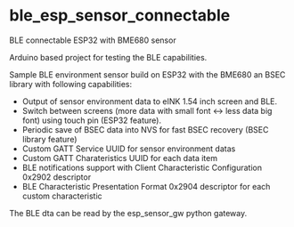 # ble_esp_sensor_connectable
BLE connectable ESP32 with BME680 sensor

Arduino based project for testing the BLE capabilities.

Sample BLE environment sensor build on ESP32 with the BME680 an BSEC library with following capabilities:
- Output of sensor environment data to eINK 1.54 inch screen and BLE.
- Switch between screens (more data with small font <-> less data big font) using touch pin (ESP32 feature).
- Periodic save of BSEC data into NVS for fast BSEC recovery (BSEC library feature)
- Custom GATT Service UUID for sensor environment datas
- Custom GATT Charateristics UUID for each data item
- BLE notifications support with Client Characteristic Configuration 0x2902 descriptor
- BLE Characteristic Presentation Format 0x2904 descriptor for each custom characteristic   

The BLE dta can be read by the esp_sensor_gw python gateway.
